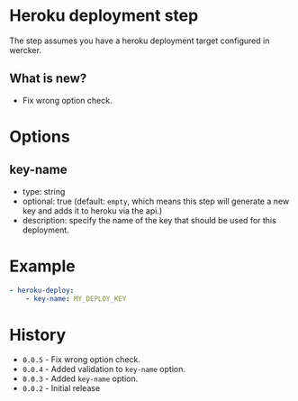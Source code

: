 # Heroku deployment step

The step assumes you have a heroku deployment target configured in wercker.

## What is new?

* Fix wrong option check.

# Options

## key-name

* type: string
* optional: true (default: `empty`, which means this step will generate a new key and adds it to heroku via the api.)
* description: specify the name of the key that should be used for this deployment.

# Example

``` yaml
- heroku-deploy:
    - key-name: MY_DEPLOY_KEY
````

# History

* `0.0.5` - Fix wrong option check.
* `0.0.4` - Added validation to `key-name` option.
* `0.0.3` - Added `key-name` option.
* `0.0.2` - Initial release
